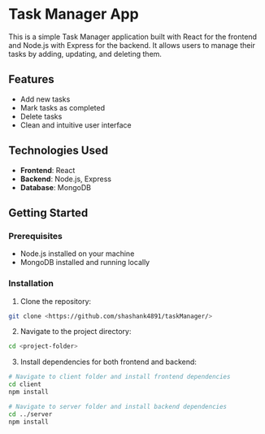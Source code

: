 # Task Manager App

This is a simple Task Manager application built with React for the frontend and Node.js with Express for the backend. It allows users to manage their tasks by adding, updating, and deleting them.

## Features

- Add new tasks
- Mark tasks as completed
- Delete tasks
- Clean and intuitive user interface

## Technologies Used

- **Frontend**: React
- **Backend**: Node.js, Express
- **Database**: MongoDB

## Getting Started

### Prerequisites

- Node.js installed on your machine
- MongoDB installed and running locally

### Installation

1. Clone the repository:

```bash
git clone <https://github.com/shashank4891/taskManager/>
```

2. Navigate to the project directory:

```bash
cd <project-folder>
```

3. Install dependencies for both frontend and backend:

```bash
# Navigate to client folder and install frontend dependencies
cd client
npm install

# Navigate to server folder and install backend dependencies
cd ../server
npm install
```

